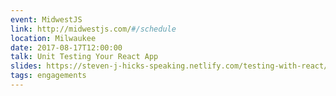 ```yaml
---
event: MidwestJS
link: http://midwestjs.com/#/schedule
location: Milwaukee
date: 2017-08-17T12:00:00
talk: Unit Testing Your React App
slides: https://steven-j-hicks-speaking.netlify.com/testing-with-react/
tags: engagements
---
```

